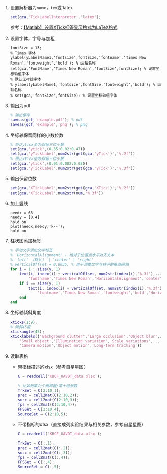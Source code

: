 1. 设置解析器为`none`，`tex`或`latex

   ```matlab
   set(gca,'TickLabelInterpreter','latex');
   ```

   参考：[【Matlab】设置XTick标签显示格式为LaTeX格式](https://blog.csdn.net/zyxhangiian123456789/article/details/87818320)

2. 设置字体，字号与加粗

   ```
   fontSize = 13;
   % Times 字体
   ylabel(yLabelName1,'fontsize',fontSize,'fontname','Times New Roman','fontweight','bold'); % 纵轴名称
   set(gca,'FontName','Times New Roman','fontSize',fontSize); % 设置坐标轴值字体
   % 默认无衬线字体
   % ylabel(yLabelName1,'fontsize',fontSize,'fontweight','bold'); % 纵轴名称
   % set(gca,'fontSize',fontSize); % 设置坐标轴值字体
   ```

3. 输出为pdf

   ```matlab
   % 输出保存
   saveas(gcf,'example.pdf'); % pdf
   saveas(gcf,'example','png'); % png
   ```

4. 坐标轴保留同样的小数位数

   ```matlab
   % 矫正ytick全为保留三位小数
   set(gca,'ytick',(0.35:0.02:0.47))
   set(gca,'yTickLabel',num2str(get(gca,'yTick')','%.2f'))
   % 矫正xtick全为保留三位小数
   set(gca,'ytick',(0.01:0.002:0.03))
   set(gca,'yTickLabel',num2str(get(gca,'yTick')','%.3f'))
   ```

5. 输出保留位数

   ```matlab
   set(gca,'XTickLabel',num2str(get(gca,'XTick')','%.2f'))
   set(gca,'XTickLabel',num2str(num,'%.3f'))
   ```

6. 加上竖线

   ```
   needx = 63
   needy = [0,4]
   hold on 
   plot(needx,needy,'k--');
   hold on
   ```

7. 柱状图添加标签

   ```matlab
   % 手动文字添加文字标签
   % 'HorizontalAlignment' - 相对于位置点水平对齐文本
   % 'left' （默认） | 'center' | 'right'
   % verticalOffset = 0.0035; % 用于调整文字与柱子的垂直间隔
   for i = 1 : size(y, 1)
       text(i, index(i) + verticalOffset, num2str(index(i),'%.3f'),...
           'fontname','Times New Roman','HorizontalAlignment','center');
       if i == size(y, 1)
           text(i, index(i) + verticalOffset, num2str(index(i),'%.3f'),...
               'fontname','Times New Roman','fontweight','bold','HorizontalAlignment','center');
       end
   end
   ```

8. 坐标轴倾斜角度

   ```matlab
   xticks(1:9);
   % 倾斜45度
   xtickangle(45);
   xticklabels({'Background clutter','Large occlusion','Object blur',...
       'Small object','Illumination variation','Scale variations',...
       'Camera motion','Object motion','Long-term tracking'})
   ```

9. 读取表格

   - 带指标描述的xlsx（参考自星星图）

     ```matlab
     C = readcell('KBCF_UAVDT_data.xlsx');
     
     % 比如到第九个跟踪器/第十组参数
     TrkSet = C(2:10,1);
     prec = cell2mat(C(2:10,2));
     succ = cell2mat(C(2:10,3));
     fps = cell2mat(C(2:10,4));
     FPSSet = C(2:10,4);
     SourceSet = C(2:10,5);
     ```

   - 不带指标的xlsx（直接成列实验结果与相关参数，参考自星星图）

     ```matlab
     C = readcell('KBCF_UAVDT_data.xlsx');
     
     TrkSet = C(:,1);
     prec = cell2mat(C(:,2));
     succ = cell2mat(C(:,3));
     fps = cell2mat(C(:,4));
     FPSSet = C(:,4);
     SourceSet = C(:,5);
     ```
